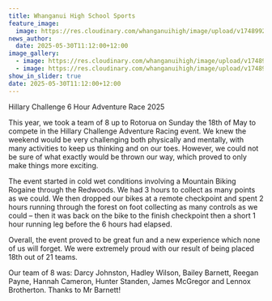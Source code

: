 ```yaml
---
title: Whanganui High School Sports
feature_image:
  image: https://res.cloudinary.com/whanganuihigh/image/upload/v1748992390/News/Hillary1.jpg
news_author:
  date: 2025-05-30T11:12:00+12:00
image_gallery:
  - image: https://res.cloudinary.com/whanganuihigh/image/upload/v1748992387/News/Hillary02.jpg
  - image: https://res.cloudinary.com/whanganuihigh/image/upload/v1748992382/News/Hillary.jpg
show_in_slider: true
date: 2025-05-30T11:12:00+12:00
---
```

Hillary Challenge 6 Hour Adventure Race 2025 

This year, we took a team of 8 up to Rotorua on Sunday the 18th of May to compete in the Hillary Challenge Adventure Racing event. We knew the weekend would be very challenging both physically and mentally, with many activities to keep us thinking and on our toes. However, we could not be sure of what exactly would be thrown our way, which proved to only make things more exciting.

The event started in cold wet conditions involving a Mountain Biking Rogaine through the Redwoods. We had 3 hours to collect as many points as we could. We then dropped our bikes at a remote checkpoint and spent 2 hours running through the forest on foot collecting as many controls as we could – then it was back on the bike to the finish checkpoint then a short 1 hour running leg before the 6 hours had elapsed. 

Overall, the event proved to be great fun and a new experience which none of us will forget. We were extremely proud with our result of being placed 18th out of 21 teams. 

Our team of 8 was: Darcy Johnston, Hadley Wilson, Bailey Barnett, Reegan Payne, Hannah Cameron, Hunter Standen, James McGregor and Lennox Brotherton.  Thanks to Mr Barnett!
